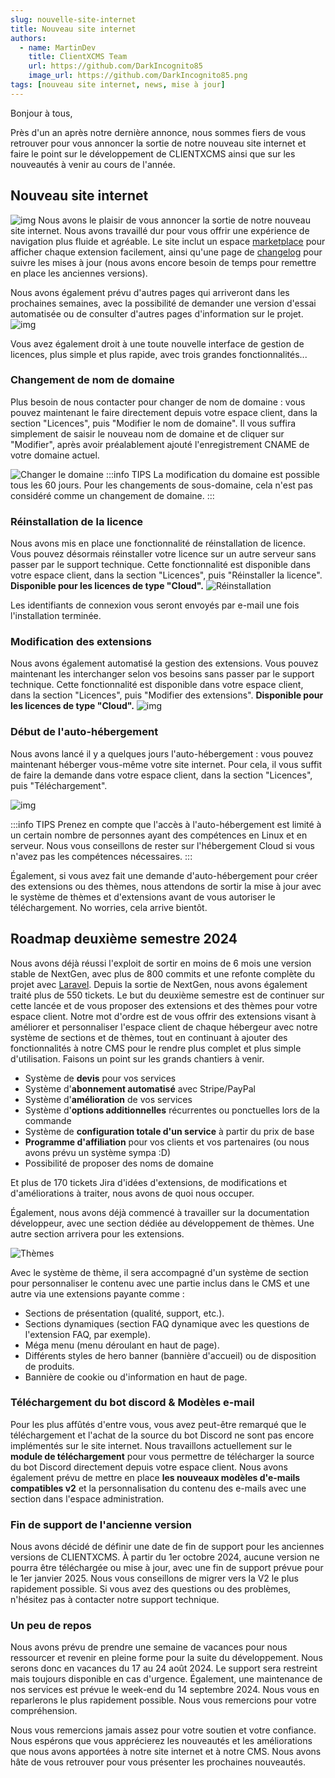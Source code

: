 ```yaml
---
slug: nouvelle-site-internet
title: Nouveau site internet
authors:
  - name: MartinDev
    title: ClientXCMS Team
    url: https://github.com/DarkIncognito85
    image_url: https://github.com/DarkIncognito85.png
tags: [nouveau site internet, news, mise à jour]
---
```

Bonjour à tous,

Près d'un an après notre dernière annonce, nous sommes fiers de vous retrouver pour vous annoncer la sortie de notre nouveau site internet et faire le point sur le développement de CLIENTXCMS ainsi que sur les nouveautés à venir au cours de l'année.
 
<!-- truncate -->

## Nouveau site internet
![img](/img/blog/nouveau-site/home.png)
Nous avons le plaisir de vous annoncer la sortie de notre nouveau site internet. Nous avons travaillé dur pour vous offrir une expérience de navigation plus fluide et agréable. Le site inclut un espace [marketplace](https://clientxcms.com/marketplace) pour afficher chaque extension facilement, ainsi qu'une page de [changelog](https://clientxcms.com/changelog) pour suivre les mises à jour (nous avons encore besoin de temps pour remettre en place les anciennes versions).


Nous avons également prévu d'autres pages qui arriveront dans les prochaines semaines, avec la possibilité de demander une version d'essai automatisée ou de consulter d'autres pages d'information sur le projet.
![img](/img/blog/nouveau-site/license.png)

Vous avez également droit à une toute nouvelle interface de gestion de licences, plus simple et plus rapide, avec trois grandes fonctionnalités...
### Changement de nom de domaine
Plus besoin de nous contacter pour changer de nom de domaine : vous pouvez maintenant le faire directement depuis votre espace client, dans la section "Licences", puis "Modifier le nom de domaine". Il vous suffira simplement de saisir le nouveau nom de domaine et de cliquer sur "Modifier", après avoir préalablement ajouté l'enregistrement CNAME de votre domaine actuel.

![Changer le domaine](/img/next_gen/Installation/Cloud/change_domain.png)
:::info TIPS
La modification du domaine est possible tous les 60 jours. Pour les changements de sous-domaine, cela n'est pas considéré comme un changement de domaine.
:::
### Réinstallation de la licence

Nous avons mis en place une fonctionnalité de réinstallation de licence. Vous pouvez désormais réinstaller votre licence sur un autre serveur sans passer par le support technique. Cette fonctionnalité est disponible dans votre espace client, dans la section "Licences", puis "Réinstaller la licence". **Disponible pour les licences de type "Cloud".**
![Réinstallation](/img/next_gen/Installation/Cloud/reinstall.png)

Les identifiants de connexion vous seront envoyés par e-mail une fois l'installation terminée.
### Modification des extensions

Nous avons également automatisé la gestion des extensions. Vous pouvez maintenant les interchanger selon vos besoins sans passer par le support technique.
Cette fonctionnalité est disponible dans votre espace client, dans la section "Licences", puis "Modifier des extensions". **Disponible pour les licences de type "Cloud".**
![img](/img/next_gen/Installation/Cloud/change_extensions.png)
### Début de l'auto-hébergement
Nous avons lancé il y a quelques jours l'auto-hébergement : vous pouvez maintenant héberger vous-même votre site internet. Pour cela, il vous suffit de faire la demande dans votre espace client, dans la section "Licences", puis "Téléchargement".

![img](/img/next_gen/Installation/formulaire_download.png)

:::info TIPS
Prenez en compte que l'accès à l'auto-hébergement est limité à un certain nombre de personnes ayant des compétences en Linux et en serveur. Nous vous conseillons de rester sur l'hébergement Cloud si vous n'avez pas les compétences nécessaires.
:::

Également, si vous avez fait une demande d'auto-hébergement pour créer des extensions ou des thèmes, nous attendons de sortir la mise à jour avec le système de thèmes et d'extensions avant de vous autoriser le téléchargement. No worries, cela arrive bientôt.
## Roadmap deuxième semestre 2024
Nous avons déjà réussi l'exploit de sortir en moins de 6 mois une version stable de NextGen, avec plus de 800 commits et une refonte complète du projet avec [Laravel](https://laravel.com). Depuis la sortie de NextGen, nous avons également traité plus de 550 tickets. Le but du deuxième semestre est de continuer sur cette lancée et de vous proposer des extensions et des thèmes pour votre espace client. Notre mot d'ordre est de vous offrir des extensions visant à améliorer et personnaliser l'espace client de chaque hébergeur avec notre système de sections et de thèmes, tout en continuant à ajouter des fonctionnalités à notre CMS pour le rendre plus complet et plus simple d'utilisation. Faisons un point sur les grands chantiers à venir.

- Système de **devis** pour vos services
- Système d'**abonnement automatisé** avec Stripe/PayPal
- Système d'**amélioration** de vos services
- Système d'**options additionnelles** récurrentes ou ponctuelles lors de la commande
- Système de **configuration totale d'un service** à partir du prix de base
- **Programme d'affiliation** pour vos clients et vos partenaires (ou nous avons prévu un système sympa :D)
- Possibilité de proposer des noms de domaine

Et plus de 170 tickets Jira d'idées d'extensions, de modifications et d'améliorations à traiter, nous avons de quoi nous occuper.

Également, nous avons déjà commencé à travailler sur la documentation développeur, avec une section dédiée au développement de thèmes. Une autre section arrivera pour les extensions.

![Thèmes](/img/next_gen/developpers/themes/themes.png)

Avec le système de thème, il sera accompagné d'un système de section pour personnaliser le contenu avec une partie inclus dans le CMS et une autre via une extensions payante comme : 

- Sections de présentation (qualité, support, etc.).
- Sections dynamiques (section FAQ dynamique avec les questions de l'extension FAQ, par exemple).
- Méga menu (menu déroulant en haut de page).
- Différents styles de hero banner (bannière d'accueil) ou de disposition de produits.
- Bannière de cookie ou d'information en haut de page.


### Téléchargement du bot discord & Modèles e-mail
Pour les plus affûtés d'entre vous, vous avez peut-être remarqué que le téléchargement et l'achat de la source du bot Discord ne sont pas encore implémentés sur le site internet. Nous travaillons actuellement sur le **module de téléchargement** pour vous permettre de télécharger la source du bot Discord directement depuis votre espace client. Nous avons également prévu de mettre en place **les nouveaux modèles d'e-mails compatibles v2** et la personnalisation du contenu des e-mails avec une section dans l'espace administration.
### Fin de support de l'ancienne version
Nous avons décidé de définir une date de fin de support pour les anciennes versions de CLIENTXCMS. À partir du 1er octobre 2024, aucune version ne pourra être téléchargée ou mise à jour, avec une fin de support prévue pour le 1er janvier 2025. Nous vous conseillons de migrer vers la V2 le plus rapidement possible. Si vous avez des questions ou des problèmes, n'hésitez pas à contacter notre support technique.

### Un peu de repos
Nous avons prévu de prendre une semaine de vacances pour nous ressourcer et revenir en pleine forme pour la suite du développement. Nous serons donc en vacances du 17 au 24 août 2024. Le support sera restreint mais toujours disponible en cas d'urgence. Également, une maintenance de nos services est prévue le week-end du 14 septembre 2024. Nous vous en reparlerons le plus rapidement possible. Nous vous remercions pour votre compréhension.

Nous vous remercions jamais assez pour votre soutien et votre confiance. Nous espérons que vous apprécierez les nouveautés et les améliorations que nous avons apportées à notre site internet et à notre CMS. Nous avons hâte de vous retrouver pour vous présenter les prochaines nouveautés.

